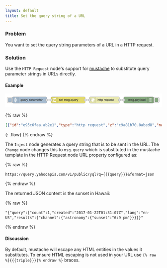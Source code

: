 ```yaml
---
layout: default
title: Set the query string of a URL
---
```


### Problem

You want to set the query string parameters of a URL in a HTTP request.

### Solution

Use the <code class="node">HTTP Request</code> node's support for [mustache]() to substitute query parameter strings in URLs directly.

#### Example

![](/images/http/http-flow-014.png)

{% raw %}
~~~json
[{"id":"e95c6faa.ab2e1","type":"http request","z":"c9a81b70.8abed8","name":"","method":"GET","ret":"txt","url":"https://query.yahooapis.com/v1/public/yql?q={{{query}}}&format=json","tls":"","x":470,"y":420,"wires":[["7cf30700.5bc978"]]},{"id":"7cf30700.5bc978","type":"debug","z":"c9a81b70.8abed8","name":"","active":true,"console":"false","complete":"payload","x":630,"y":420,"wires":[]},{"id":"637d3c55.eb3084","type":"inject","z":"c9a81b70.8abed8","name":"query parameter","topic":"","payload":"select astronomy.sunset from weather.forecast where woeid in (select woeid from geo.places(1) where text=\"maui, hi\")","payloadType":"str","repeat":"","crontab":"","once":false,"x":120,"y":420,"wires":[["b001d489.d8f818"]]},{"id":"b001d489.d8f818","type":"change","z":"c9a81b70.8abed8","name":"","rules":[{"t":"set","p":"query","pt":"msg","to":"payload","tot":"msg"}],"action":"","property":"","from":"","to":"","reg":false,"x":300,"y":420,"wires":[["e95c6faa.ab2e1"]]}]
~~~
{: .flow}
{% endraw %}

The <code class="node">Inject</code> node generates a query string that is to be sent in the URL.  The <code class="node">Change</code> node changes this to `msg.query` which is substituted in the mustache template in the HTTP Request node URL property configured as:

{% raw %}
~~~text
https://query.yahooapis.com/v1/public/yql?q={{{query}}}&format=json
~~~
{% endraw %}

The returned JSON content is the sunset in Hawaii:

{% raw %}
~~~text
"{"query":{"count":1,"created":"2017-01-22T01:31:07Z","lang":"en-US","results":{"channel":{"astronomy":{"sunset":"6:9 pm"}}}}}"
~~~
{% endraw %}


#### Discussion

By default, mustache will escape any HTML entities in the values it substitutes. To ensure HTML escaping is not used in your URL use `{% raw %}{{{triple}}}{% endraw %}` braces.